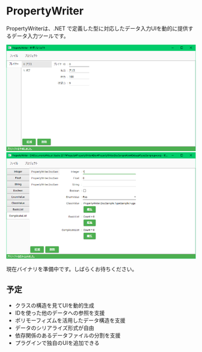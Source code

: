 # PropertyWriter

PropertyWriterは、.NET で定義した型に対応したデータ入力UIを動的に提供するデータ入力ツールです。

![](Document/img/Readability4.png)
![](Document/img/Types3.png)

現在バイナリを準備中です。しばらくお待ちください。

## 予定

* クラスの構造を見てUIを動的生成
* IDを使った他のデータへの参照を支援
* ポリモーフィズムを活用したデータ構造を支援
* データのシリアライズ形式が自由
* 依存関係のあるデータファイルの分割を支援
* プラグインで独自のUIを追加できる
